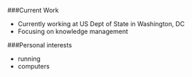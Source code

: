 ###Current Work
- Currently working at US Dept of State in Washington, DC
- Focusing on knowledge management

###Personal interests
- running
- computers
